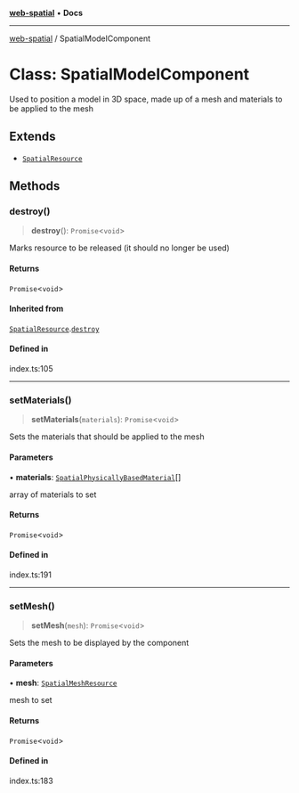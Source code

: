 [**web-spatial**](../README.md) • **Docs**

***

[web-spatial](../globals.md) / SpatialModelComponent

# Class: SpatialModelComponent

Used to position a model in 3D space, made up of a mesh and materials to be applied to the mesh

## Extends

- [`SpatialResource`](SpatialResource.md)

## Methods

### destroy()

> **destroy**(): `Promise`\<`void`\>

Marks resource to be released (it should no longer be used)

#### Returns

`Promise`\<`void`\>

#### Inherited from

[`SpatialResource`](SpatialResource.md).[`destroy`](SpatialResource.md#destroy)

#### Defined in

index.ts:105

***

### setMaterials()

> **setMaterials**(`materials`): `Promise`\<`void`\>

Sets the materials that should be applied to the mesh

#### Parameters

• **materials**: [`SpatialPhysicallyBasedMaterial`](SpatialPhysicallyBasedMaterial.md)[]

array of materials to set

#### Returns

`Promise`\<`void`\>

#### Defined in

index.ts:191

***

### setMesh()

> **setMesh**(`mesh`): `Promise`\<`void`\>

Sets the mesh to be displayed by the component

#### Parameters

• **mesh**: [`SpatialMeshResource`](SpatialMeshResource.md)

mesh to set

#### Returns

`Promise`\<`void`\>

#### Defined in

index.ts:183
